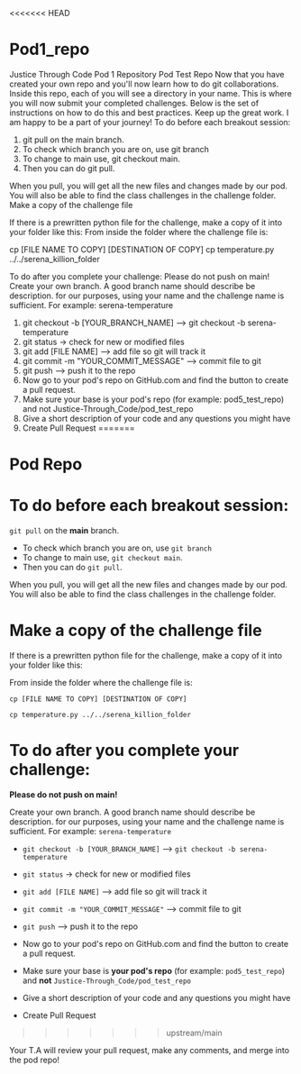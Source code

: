 <<<<<<< HEAD
# Pod1_repo
Justice Through Code Pod 1 Repository
Pod Test Repo
Now that you have created your own repo and you'll now learn how to do git collaborations. Inside this repo, each of you will see a directory in your name. This is where you will now submit your completed challenges. Below is the set of instructions on how to do this and best practices.
Keep up the great work. I am happy to be a part of your journey!
To do before each breakout session:

1. git pull on the main branch.
2. To check which branch you are on, use git branch
3. To change to main use, git checkout main.
4. Then you can do git pull.

When you pull, you will get all the new files and changes made by our pod. You will also be able to find the class challenges in the challenge folder.
Make a copy of the challenge file

If there is a prewritten python file for the challenge, make a copy of it into your folder like this:
From inside the folder where the challenge file is:

cp [FILE NAME TO COPY] [DESTINATION OF COPY]
cp temperature.py ../../serena_killion_folder

To do after you complete your challenge:
Please do not push on main!
Create your own branch. A good branch name should describe be description. for our purposes, using your name and the challenge name is sufficient. For example: serena-temperature

1. git checkout -b [YOUR_BRANCH_NAME] --> git checkout -b serena-temperature
2. git status -> check for new or modified files
3. git add [FILE NAME] --> add file so git will track it
4. git commit -m "YOUR_COMMIT_MESSAGE" --> commit file to git
5. git push --> push it to the repo
6. Now go to your pod's repo on GitHub.com and find the button to create a pull request.
7. Make sure your base is your pod's repo (for example: pod5_test_repo) and not Justice-Through_Code/pod_test_repo
8. Give a short description of your code and any questions you might have
9. Create Pull Request
=======
# Pod Repo

# To do before each breakout session:

`git pull` on the **main** branch.
- To check which branch you are on, use `git branch`
- To change to main use, `git checkout main`.
- Then you can do `git pull`.

When you pull, you will get all the new files and changes made by our pod.
You will also be able to find the class challenges in the challenge folder.

# Make a copy of the challenge file

If there is a prewritten python file for the challenge, make a copy of it into your folder like this:

From inside the folder where the challenge file is:

`cp [FILE NAME TO COPY] [DESTINATION OF COPY]`

`cp temperature.py ../../serena_killion_folder`


# To do after you complete your challenge:

**Please do not push on main!**

Create your own branch. A good branch name should describe be description.
for our purposes, using your name and the challenge name is sufficient.
For example: `serena-temperature`

- `git checkout -b [YOUR_BRANCH_NAME]` --> `git checkout -b serena-temperature`

- `git status` -> check for new or modified files
- `git add [FILE NAME]` --> add file so git will track it
- `git commit -m "YOUR_COMMIT_MESSAGE"` --> commit file to git
- `git push` --> push it to the repo

- Now go to your pod's repo on GitHub.com and find the button to create a pull request.
- Make sure your base is **your pod's repo** (for example: `pod5_test_repo`) and **not** `Justice-Through_Code/pod_test_repo`
- Give a short description of your code and any questions you might have
- Create Pull Request
>>>>>>> upstream/main

Your T.A will review your pull request, make any comments, and merge into the pod repo!
